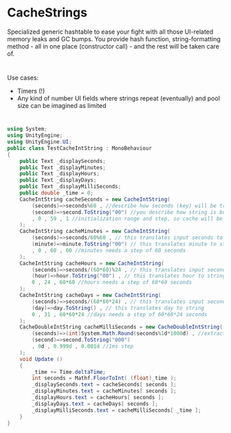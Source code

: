 # CacheStrings
Specialized generic hashtable to ease your fight with all those UI-related memory leaks and GC bumps. You provide hash function, string-formatting method - all in one place (constructor call) - and the rest will be taken care of.
#
Use cases:
- Timers (!)
- Any kind of number UI fields where strings repeat (eventually) and pool size can be imagined as limited
#
```C#
using System;
using UnityEngine;
using UnityEngine.UI;
public class TestCacheIntString : MonoBehaviour
{
    public Text _displaySeconds;
    public Text _displayMinutes;
    public Text _displayHours;
    public Text _displayDays;
    public Text _displayMilliSeconds;
    public double _time = 0;
    CacheIntString cacheSeconds = new CacheIntString(
        (seconds)=>seconds%60 , //describe how seconds (key) will be translated to useful value (hash)
        (second)=>second.ToString("00") //you describe how string is built based on given value (hash)
        , 0 , 59 , 1 //initialization range and step, so cache will be warmed up and ready
    );
    CacheIntString cacheMinutes = new CacheIntString(
        (seconds)=>seconds/60%60 , // this translates input seconds to minutes
        (minute)=>minute.ToString("00") // this translates minute to string
        , 0 , 60 , 60 //minutes needs a step of 60 seconds
    );
    CacheIntString cacheHours = new CacheIntString(
        (seconds)=>seconds/(60*60)%24 , // this translates input seconds to hours
        (hour)=>hour.ToString("00") , // this translates hour to string
        0 , 24 , 60*60 //hours needs a step of 60*60 seconds
    );
    CacheIntString cacheDays = new CacheIntString(
        (seconds)=>seconds/(60*60*24) , // this translates input seconds to days
        (day)=>day.ToString() , // this translates day to string
        0 , 31 , 60*60*24 //days needs a step of 60*60*24 seconds
    );
    CacheDoubleIntString cacheMilliSeconds = new CacheDoubleIntString(
        (seconds)=>(int)System.Math.Round(seconds%1d*1000d) , //extract 3 decimal places
        (second)=>second.ToString("000")
        , 0d , 0.999d , 0.001d //1ms step
    );
    void Update ()
    {
        _time += Time.deltaTime;
        int seconds = Mathf.FloorToInt( (float)_time );
        _displaySeconds.text = cacheSeconds[ seconds ];
        _displayMinutes.text = cacheMinutes[ seconds ];
        _displayHours.text = cacheHours[ seconds ];
        _displayDays.text = cacheDays[ seconds ];
        _displayMilliSeconds.text = cacheMilliSeconds[ _time ];
    }
}
```
#
